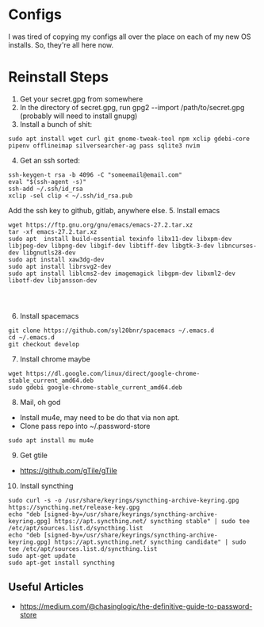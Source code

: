 # Configs
I was tired of copying my configs all over the place on each of my new OS installs. So, they're all here now.

# Reinstall Steps

1. Get your secret.gpg from somewhere
2. In the directory of secret.gpg, run gpg2 --import /path/to/secret.gpg (probably will need to install gnupg)
3. Install a bunch of shit:
```
sudo apt install wget curl git gnome-tweak-tool npm xclip gdebi-core pipenv offlineimap silversearcher-ag pass sqlite3 nvim
```
4. Get an ssh sorted:

```
ssh-keygen-t rsa -b 4096 -C "someemail@email.com"
eval "$(ssh-agent -s)"
ssh-add ~/.ssh/id_rsa
xclip -sel clip < ~/.ssh/id_rsa.pub
```

Add the ssh key to github, gitlab, anywhere else.
5. Install emacs
```
wget https://ftp.gnu.org/gnu/emacs/emacs-27.2.tar.xz
tar -xf emacs-27.2.tar.xz 
sudo apt  install build-essential texinfo libx11-dev libxpm-dev libjpeg-dev libpng-dev libgif-dev libtiff-dev libgtk-3-dev libncurses-dev libgnutls28-dev
sudo apt install xaw3dg-dev
sudo apt install librsvg2-dev
sudo apt install liblcms2-dev imagemagick libgpm-dev libxml2-dev libotf-dev libjansson-dev




```
6. Install spacemacs

```
git clone https://github.com/syl20bnr/spacemacs ~/.emacs.d
cd ~/.emacs.d
git checkout develop
```

7. Install chrome maybe

```
wget https://dl.google.com/linux/direct/google-chrome-stable_current_amd64.deb
sudo gdebi google-chrome-stable_current_amd64.deb
```

8. Mail, oh god

* Install mu4e, may need to be do that via non apt.
* Clone pass repo into ~/.password-store

```
sudo apt install mu mu4e

```
9. Get gtile

* https://github.com/gTile/gTile

10. Install syncthing

```
sudo curl -s -o /usr/share/keyrings/syncthing-archive-keyring.gpg https://syncthing.net/release-key.gpg
echo "deb [signed-by=/usr/share/keyrings/syncthing-archive-keyring.gpg] https://apt.syncthing.net/ syncthing stable" | sudo tee /etc/apt/sources.list.d/syncthing.list
echo "deb [signed-by=/usr/share/keyrings/syncthing-archive-keyring.gpg] https://apt.syncthing.net/ syncthing candidate" | sudo tee /etc/apt/sources.list.d/syncthing.list
sudo apt-get update
sudo apt-get install syncthing
```

## Useful Articles

* https://medium.com/@chasinglogic/the-definitive-guide-to-password-store
